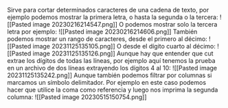 Sirve para cortar determinados caracteres de una cadena de texto, por ejemplo podemos mostrar la primera letra, o hasta la segunda o la tercera:
![[Pasted image 20230216214547.png]]
O podemos mostrar solo la tercera letra por ejemplo:
![[Pasted image 20230216214606.png]]
También podemos mostrar un rango de caracteres, desde el primero al décimo:
![[Pasted image 20231125135105.png]]
O desde el dígito cuarto al décimo:
![[Pasted image 20231125135126.png]]
Aunque hay que entender que cut extrae los dígitos de todas las líneas, por ejemplo aquí tenemos la prueba en un archivo de dos líneas extrayendo los dígitos 4 al 10:
![[Pasted image 20231125135242.png]]
Aunque también podemos filtrar por columnas si marcamos un símbolo delimitador. Por ejemplo en este caso podemos hacer que utilice la coma como referencia y luego nos imprima la segunda columna:
![[Pasted image 20230515150754.png]]
